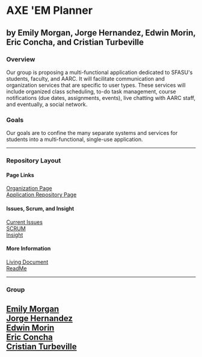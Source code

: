 # AXE 'EM Planner
by Emily Morgan, Jorge Hernandez, Edwin Morin, Eric Concha, and Cristian Turbeville
---

### Overview

Our group is proposing a multi-functional application dedicated to SFASU's students, faculty, 
and AARC. It will facilitate communication and organization services that are 
specific to user types. These services will include organized class scheduling, to-do 
task management, course notifications (due dates, assignments, events), live chatting 
with AARC staff, and eventually, a social network.

### Goals

Our goals are to confine the many separate systems and services for students into a multi-functional, single-use application.

---

### Repository Layout

#### Page Links
[Organization Page](https://github.com/CSCI3323-AXEEMPLANNER) <br />
[Application Repository Page](https://github.com/CSCI3323-AXEEMPLANNER/AXEEM-PLANNER) <br />

#### Issues, Scrum, and Insight
[Current Issues](https://github.com/CSCI3323-AXEEMPLANNER/AXEEM-PLANNER/issues) <br />
[SCRUM](https://github.com/orgs/CSCI3323-AXEEMPLANNER/projects) <br />
[Insight](https://github.com/CSCI3323-AXEEMPLANNER/AXEEM-PLANNER/pulse)

#### More Information
[Living Document](https://docs.google.com/document/d/1_7LbF8NpVlz80kAa7WrsrjFVx1Ocmgov/edit?usp=sharing&ouid=114371371013843952830&rtpof=true&sd=true) <br />
[ReadMe](https://github.com/CSCI3323-AXEEMPLANNER/AXEEM-PLANNER/blob/main/README.md) <br />

---
### Group

[Emily Morgan](https://github.com/emilynm2001) <br /> 
[Jorge Hernandez](https://github.com/hernandezj0174) <br />
[Edwin Morin](https://github.com/EddyM10) <br />
[Eric Concha](https://github.com/Eric-Concha) <br />
[Cristian Turbeville](https://github.com/WoodwindCDT)
---
